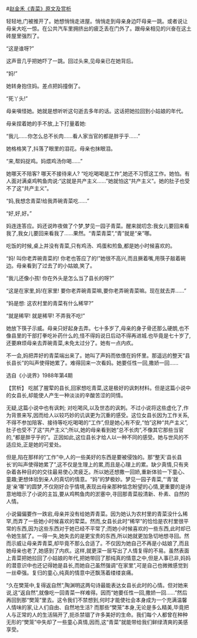 #[赵金禾《青菜》原文及赏析](https://www.vrrw.net/wx/15225.html)

轻轻地,门被推开了。她想悄悄走进屋。悄悄走到母亲身边吓母亲一跳。或者说让母亲大吃一惊。在公共汽车里拥挤出的疲乏丢在门外了。跟母亲相见的兴奋在这土砖屋里强烈了。

“这是谁呀?”

这声音几乎把她吓了一跳。回过头来,见母亲已在她背后。

“妈!”

她转身抱住妈。差点把妈撞倒了。

“死丫头!”

母亲嗔怪她。她就是想听听这句逝去多年的话。这话把她拉回到小姑娘的年代。

母亲捏着她的手不放,上下打量着她:

“我儿……你怎么总不长肉……看人家当官的都是胖乎乎……”

她格格笑了,抖落了眼里的泪花。母亲也抹眼泪。

“来,帮妈捉鸡。妈煨鸡汤你喝……”

她哪天不陪客? 哪天不接待来人? “吃吃喝喝是工作”,她还不习惯这工作。她怕。有人面对满桌鸡鸭鱼肉说:“这就是共产主义……”她就怕这“共产主义”。她的肚子也受不了这“共产主义”。

“妈,我想念青菜!给我弄碗青菜吃……”

“好,好,好。”

妈连连答应。妈还说昨夜做了个梦,梦见一园子青菜。醒来就叨念:我女儿要回来看我了,我女儿要回来看我了……果然。“青菜青菜”,“青”就是“亲”哪。

吃饭的时候,桌上并没有青菜,只有鸡汤、鸡蛋和煎鱼,都是她小时候喜欢的。

“妈! 叫你老弄碗青菜的! 你老也答应了的!”她很不高兴,而且撅着嘴,用筷子敲着碗边。母亲看到了过去了的小姑娘,笑了。

“我儿还像小孩! 你在外头是怎么当了县长的呀?”

“这是在家里,妈!在家里! 要你老弄碗青菜嘛,要你老弄碗青菜嘛。现在就去弄……”

“妈是想: 这农村里的青菜有什么稀罕?”

“就是稀罕! 就是稀罕! 不弄我不吃!”

她放下筷子示威。母亲只好起身去弄。七十多岁了,母亲的身子骨还那么硬朗,也不像县里的干部打拳吃补药什么的,怪不得妈说日后动不得再进城.也毕竟是七十岁了,还要麻烦母亲去弄碗青菜,未免太过分了。她有一点内疚。

不一会,妈把弄好的青菜端出来了。她叫了声妈而依偎在妈怀里。那遥远的整天“县长县长”的叫声使得她累了。难得回来一次看妈。她要任性一回,撒娇一回……

选自《小说界》1988年第4期



【赏析】 吃腻了腥荤的县长,回家想吃青菜,这是极好的讽刺材料。但是这篇小说中的女县长,却能使人产生一种淡淡的辛酸苦涩的同情。

无疑,这篇小说中也有讽刺; 对吃喝风,以及世态的讽刺。不过小说将这些虚化了,作为背景来写,因而给人以较巧妙的讥讽更为沉重的感受。这位女县长因为工作关系,不得不参加陪客、接待等吃吃喝喝的“工作”,但是她心有不安,“怕”这种“共产主义”,肚子也受不了这“共产主义”;所以,她的母亲看到她“总不长肉”,不像其它那些当官的,“都是胖乎乎的”。正因如此,这位县长才给人以一种不同的感受。她与世风的不适应处,正是她的可爱处。

但是,陷在那样的“工作”中,人的一些美好的东西是要被侵蚀的。那“整天‘县长县长’的叫声使得她累了”,这不仅是生理上的累,而且是心理上的累。缺少真情,只有夹杂着各种目的的交往最易使心灵疲乏。所以她还想撒一回娇,重新体验一下童心、童趣;更想体验到亲人的真切的情意。“妈”的梦极妙。梦见一园子青菜,“‘青’就是‘亲’哪”的圆梦,不仅刚好合乎情境,表现出母亲那种惦念盼望的心情,更重要的是诗意地暗示了小说的主旨,要从鸡鸭鱼肉的淤塞中,寻回那青菜般清新、朴素、自然的人情。

小说偏偏要作一跌宕,母亲并没有给她弄青菜。因为她认为农村里的青菜没什么稀罕,而弄了一些她小时候喜欢的荤菜。然而,女县长此时“稀罕”的恰恰是农村里很平常的东西,因为这些东西对于她已经不平常了;而她小时候喜欢的一些东西,此时却已令她生腻了。一得一失,她失去的是更宝贵的东西,所以她就更加急切地想寻回。然而示威让母亲弄青菜,却毕竟不那么合适了。不仅因为她自己不再是小姑娘了,而且她母亲也老了,她感到了内疚。这样,就更深一层写出了人情复得的不易。虽然表面上青菜把她拉回了小姑娘的年代,把她带回了那纯真的情意之中,但是人事已非,妈妈的潜意识中也还记得她是县长,而她自己虽然强调“在家里”,可是自己也微微感觉到一丝牵强。复归的童心,纯真的情意中还飘荡着缕缕哀痛。

“久在樊笼中,复得返自然”,陶渊明这两句诗最能表达女县长此时的心情。但对她来说,这“返自然”,就像吃一回青菜一样难得。因而“她要任性一回,撒娇一回……”然后再回到那“樊笼”里去。这令我们不禁想到,何时才能使社会本身成为一个充满温馨人情味的家,让人们自由、自然地生活? 而那些“樊笼”本身,无论是多么精美,毕竟把人与正常的人的生活隔开了,扼杀禁锢了许多美好的生命。我们每个人都曾在种种无形的“樊笼”中失却了一些童心真情,因而,这“青菜”就能带给我们鲜绿清爽的美感享受。

